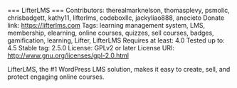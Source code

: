 === LifterLMS ===
Contributors: therealmarknelson, thomasplevy, psmolic, chrisbadgett, kathy11, lifterlms, codeboxllc, jackyliao888, anecieto
Donate link: https://lifterlms.com
Tags: learning management system, LMS, membership, elearning, online courses, quizzes, sell courses, badges, gamification, learning, Lifter, LifterLMS
Requires at least: 4.0
Tested up to: 4.5
Stable tag: 2.5.0
License: GPLv2 or later
License URI: http://www.gnu.org/licenses/gpl-2.0.html

LifterLMS, the #1 WordPress LMS solution, makes it easy to create, sell, and protect engaging online courses.

